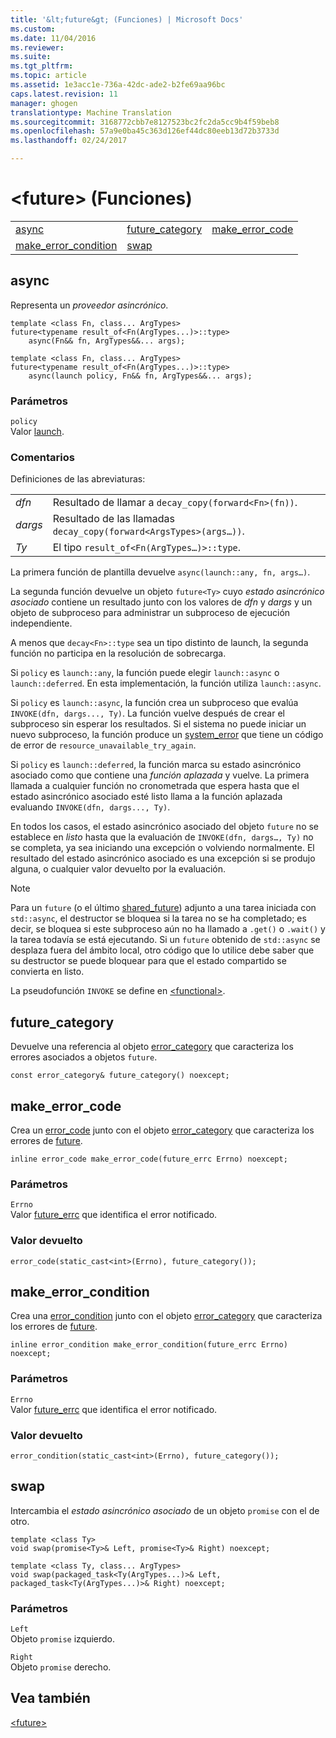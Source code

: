 ```yaml
---
title: '&lt;future&gt; (Funciones) | Microsoft Docs'
ms.custom: 
ms.date: 11/04/2016
ms.reviewer: 
ms.suite: 
ms.tgt_pltfrm: 
ms.topic: article
ms.assetid: 1e3acc1e-736a-42dc-ade2-b2fe69aa96bc
caps.latest.revision: 11
manager: ghogen
translationtype: Machine Translation
ms.sourcegitcommit: 3168772cbb7e8127523bc2fc2da5cc9b4f59beb8
ms.openlocfilehash: 57a9e0ba45c363d126ef44dc80eeb13d72b3733d
ms.lasthandoff: 02/24/2017

---
```

# <a name="ltfuturegt-functions"></a>&lt;future&gt; (Funciones)
||||  
|-|-|-|  
|[async](#async_function)|[future_category](#future_category_function)|[make_error_code](#make_error_code_function)|  
|[make_error_condition](#make_error_condition_function)|[swap](#swap_function)|  
  
##  <a name="a-nameasyncfunctiona--async"></a><a name="async_function"></a>  async  
 Representa un *proveedor asincrónico*.  
  
```
template <class Fn, class... ArgTypes>
future<typename result_of<Fn(ArgTypes...)>::type>
    async(Fn&& fn, ArgTypes&&... args);

template <class Fn, class... ArgTypes>
future<typename result_of<Fn(ArgTypes...)>::type>
    async(launch policy, Fn&& fn, ArgTypes&&... args);
```  
  
### <a name="parameters"></a>Parámetros  
 `policy`  
 Valor [launch](../standard-library/future-enums.md#launch_enumeration).  
  
### <a name="remarks"></a>Comentarios  
 Definiciones de las abreviaturas:  
  
|||  
|-|-|  
|*dfn*|Resultado de llamar a `decay_copy(forward<Fn>(fn))`.|  
|*dargs*|Resultado de las llamadas `decay_copy(forward<ArgsTypes>(args…))`.|  
|*Ty*|El tipo `result_of<Fn(ArgTypes…)>::type`.|  
  
 La primera función de plantilla devuelve `async(launch::any, fn, args…)`.  
  
 La segunda función devuelve un objeto `future<Ty>` cuyo *estado asincrónico asociado* contiene un resultado junto con los valores de *dfn* y *dargs* y un objeto de subproceso para administrar un subproceso de ejecución independiente.  
  
 A menos que `decay<Fn>::type` sea un tipo distinto de launch, la segunda función no participa en la resolución de sobrecarga.  
  
 Si `policy` es `launch::any`, la función puede elegir `launch::async` o `launch::deferred`. En esta implementación, la función utiliza `launch::async`.  
  
 Si `policy` es `launch::async`, la función crea un subproceso que evalúa `INVOKE(dfn, dargs..., Ty)`. La función vuelve después de crear el subproceso sin esperar los resultados. Si el sistema no puede iniciar un nuevo subproceso, la función produce un [system_error](../standard-library/system-error-class.md) que tiene un código de error de `resource_unavailable_try_again`.  
  
 Si `policy` es `launch::deferred`, la función marca su estado asincrónico asociado como que contiene una *función aplazada* y vuelve. La primera llamada a cualquier función no cronometrada que espera hasta que el estado asincrónico asociado esté listo llama a la función aplazada evaluando `INVOKE(dfn, dargs..., Ty)`.  
  
 En todos los casos, el estado asincrónico asociado del objeto `future` no se establece en *listo* hasta que la evaluación de `INVOKE(dfn, dargs…, Ty)` no se completa, ya sea iniciando una excepción o volviendo normalmente. El resultado del estado asincrónico asociado es una excepción si se produjo alguna, o cualquier valor devuelto por la evaluación.  
  
> [!NOTE]
>  Para un `future` (o el último [shared_future](../standard-library/shared-future-class.md)) adjunto a una tarea iniciada con `std::async`, el destructor se bloquea si la tarea no se ha completado; es decir, se bloquea si este subproceso aún no ha llamado a `.get()` o `.wait()` y la tarea todavía se está ejecutando. Si un `future` obtenido de `std::async` se desplaza fuera del ámbito local, otro código que lo utilice debe saber que su destructor se puede bloquear para que el estado compartido se convierta en listo.  
  
 La pseudofunción `INVOKE` se define en [\<functional>](../standard-library/functional.md).  
  
##  <a name="a-namefuturecategoryfunctiona--futurecategory"></a><a name="future_category_function"></a>  future_category  
 Devuelve una referencia al objeto [error_category](../standard-library/error-category-class.md) que caracteriza los errores asociados a objetos `future`.  
  
```
const error_category& future_category() noexcept;
```  
  
##  <a name="a-namemakeerrorcodefunctiona--makeerrorcode"></a><a name="make_error_code_function"></a>  make_error_code  
 Crea un [error_code](../standard-library/error-code-class.md) junto con el objeto [error_category](../standard-library/error-category-class.md) que caracteriza los errores de [future](../standard-library/future-class.md).  
  
```
inline error_code make_error_code(future_errc Errno) noexcept;
```  
  
### <a name="parameters"></a>Parámetros  
 `Errno`  
 Valor [future_errc](../standard-library/future-enums.md#future_errc_enumeration) que identifica el error notificado.  
  
### <a name="return-value"></a>Valor devuelto  
 `error_code(static_cast<int>(Errno), future_category());`  
  
##  <a name="a-namemakeerrorconditionfunctiona--makeerrorcondition"></a><a name="make_error_condition_function"></a>  make_error_condition  
 Crea una [error_condition](../standard-library/error-condition-class.md) junto con el objeto [error_category](../standard-library/error-category-class.md) que caracteriza los errores de [future](../standard-library/future-class.md).  
  
```
inline error_condition make_error_condition(future_errc Errno) noexcept;
```  
  
### <a name="parameters"></a>Parámetros  
 `Errno`  
 Valor [future_errc](../standard-library/future-enums.md#future_errc_enumeration) que identifica el error notificado.  
  
### <a name="return-value"></a>Valor devuelto  
 `error_condition(static_cast<int>(Errno), future_category());`  
  
##  <a name="a-nameswapfunctiona--swap"></a><a name="swap_function"></a>  swap  
 Intercambia el *estado asincrónico asociado* de un objeto `promise` con el de otro.  
  
```
template <class Ty>
void swap(promise<Ty>& Left, promise<Ty>& Right) noexcept;

template <class Ty, class... ArgTypes>
void swap(packaged_task<Ty(ArgTypes...)>& Left, packaged_task<Ty(ArgTypes...)>& Right) noexcept;
```  
  
### <a name="parameters"></a>Parámetros  
 `Left`  
 Objeto `promise` izquierdo.  
  
 `Right`  
 Objeto `promise` derecho.  
  
## <a name="see-also"></a>Vea también  
 [\<future>](../standard-library/future.md)





